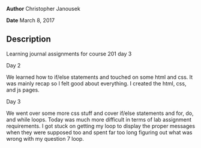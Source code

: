**Author** Christopher Janousek

**Date** March 8, 2017

## Description
Learning journal assignments for course 201 day 3



Day 2

We learned how to if/else statements and touched on some html and css. It was mainly recap so I felt good about everything. I created the html, css, and js pages.

Day 3

We went over some more css stuff and cover if/else statements and for, do, and while loops. Today was much more difficult in terms of lab assignment requirements. I got stuck on getting my loop to display the proper messages when they were supposed too and spent far too long figuring out what was wrong with my question 7 loop.
